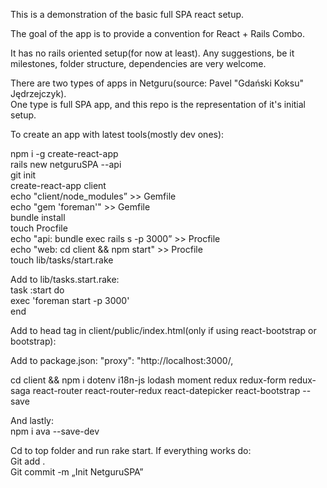 This is a demonstration of the basic full SPA react setup.  

The goal of the app is to provide a convention for React + Rails Combo.  

It has no rails oriented setup(for now at least). Any suggestions, be it milestones,
folder structure, dependencies are very welcome.  

There are two types of apps in Netguru(source: Pavel "Gdański Koksu" Jędrzejczyk).  
One type is full SPA app, and this repo is the representation of it's initial setup.

To create an app with latest tools(mostly dev ones):  

npm i -g create-react-app  
rails new netguruSPA --api  
git init  
create-react-app client  
echo "client/node_modules” >> Gemfile  
echo "gem 'foreman'" >> Gemfile  
bundle install  
touch Procfile  
echo "api: bundle exec rails s -p 3000” >> Procfile  
echo "web: cd client && npm start" >> Procfile  
touch lib/tasks/start.rake  


Add to lib/tasks.start.rake:  
task :start do  
  exec 'foreman start -p 3000'  
end  

Add to head tag in client/public/index.html(only if using react-bootstrap or bootstrap):  
<link rel="stylesheet" href="https://maxcdn.bootstrapcdn.com/bootstrap/latest/css/bootstrap.min.css">  

Add to package.json: "proxy": "http://localhost:3000/,  

cd client && npm i dotenv i18n-js lodash moment redux redux-form redux-saga react-router   react-router-redux react-datepicker react-bootstrap --save  

And lastly:  
npm i ava --save-dev  


Cd to top folder and run rake start. If everything works do:  
Git add .  
Git commit -m „Init NetguruSPA”  
